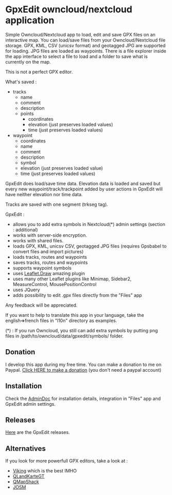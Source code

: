 # GpxEdit owncloud/nextcloud application

Simple Owncloud/Nextcloud app to load, edit and save GPX files on an interactive map.
You can load/save files from your Owncloud/Nextcloud file storage.
GPX, KML, CSV (unicsv format) and geotagged JPG are supported for loading. JPG files are loaded as waypoints.
There is a file explorer inside the app interface to select a file to load and a folder to save what is currently on the map.

This is not a perfect GPX editor.

What's saved :
- tracks
    - name
    - comment
    - description
    - points
        - coordinates
        - elevation (just preserves loaded values)
        - time (just preserves loaded values)
- waypoint
    - coordinates
    - name
    - comment
    - description
    - symbol
    - elevation (just preserves loaded value)
    - time (just preserves loaded values)

GpxEdit does load/save time data.
Elevation data is loaded and saved but every new waypoint/track/trackpoint added by user actions in GpxEdit will have neither elevation nor time data.

Tracks are saved with one segment (trkseg tag).

GpxEdit :
- allows you to add extra symbols in Nextcloud(\*) admin settings (section : additional)
- works with server-side encryption.
- works with shared files.
- loads GPX, KML, unicsv CSV, geotagged JPG files (requires Gpsbabel to convert files and import pictures)
- loads tracks, routes and waypoints
- saves tracks, routes and waypoints
- supports waypoint symbols
- uses [Leaflet.Draw](https://github.com/Leaflet/Leaflet.draw) amazing plugin
- uses many other Leaflet plugins like Minimap, Sidebar2, MeasureControl, MousePositionControl
- uses JQuery
- adds possibility to edit .gpx files directly from the "Files" app

Any feedback will be appreciated.

If you want to help to translate this app in your language, take the english=>french files in "l10n" directory as examples.

(\*) : If you run Owncloud, you still can add extra symbols by putting png files in /path/to/owncloud/data/gpxedit/symbols/ folder.

## Donation

I develop this app during my free time. You can make a donation to me on Paypal. [Click HERE to make a donation](https://www.paypal.com/cgi-bin/webscr?cmd=_s-xclick&hosted_button_id=66PALMY8SF5JE) (you don't need a paypal account)

## Installation

Check the [AdminDoc](https://gitlab.com/eneiluj/gpxedit-oc/wikis/admindoc) for installation details, integration in "Files" app and GpxEdit admin settings.

## Releases

[Here](https://gitlab.com/eneiluj/gpxedit-oc/wikis/home#releases) are the GpxEdit releases.

## Alternatives

If you look for more powerfull GPX editors, take a look at :
- [Viking](https://sourceforge.net/projects/viking/) which is the best IMHO
- [QLandKarteGT](https://bitbucket.org/kiozen/qlandkarte-gt)
- [QMapShack](https://bitbucket.org/maproom/qmapshack/wiki/Home)
- [JOSM](https://josm.openstreetmap.de/)
